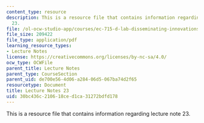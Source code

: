 ```yaml
---
content_type: resource
description: This is a resource file that contains information regarding lecture note
  23.
file: /ol-ocw-studio-app/courses/ec-715-d-lab-disseminating-innovations-for-the-common-good-spring-2007/30bc436c210618ced1ca31272bdfd178_MITEC_715S07_notes23.pdf
file_size: 209422
file_type: application/pdf
learning_resource_types:
- Lecture Notes
license: https://creativecommons.org/licenses/by-nc-sa/4.0/
ocw_type: OCWFile
parent_title: Lecture Notes
parent_type: CourseSection
parent_uid: de700e56-4d06-a284-06d5-067ba74d2f65
resourcetype: Document
title: Lecture Notes 23
uid: 30bc436c-2106-18ce-d1ca-31272bdfd178
---
```

This is a resource file that contains information regarding lecture note 23.